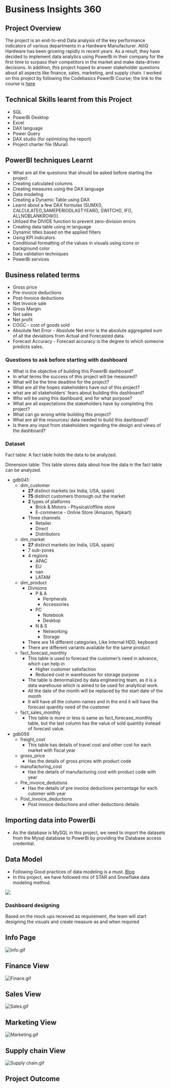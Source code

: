 # Business Insights 360

## Project Overview

The project is an end-to-end Data analysis of the key performance indicators of various departments in a Hardware Manufacturer. AtliQ Hardware has been growing rapidly in recent years. As a result, they have decided to implement data analytics using PowerBi in their company for the first time to surpass their competitors in the market and make data-driven decisions. In addition, this project hoped to answer stakeholder questions about all aspects like finance, sales, marketing, and supply chain.
I worked on this project by following the Codebasics PowerBi Course; the link to the course is [here](https://codebasics.io/courses/power-bi-data-analysis-with-end-to-end-project)

## Technical Skills learnt from this Project

- SQL
- PowerBi Desktop
- Excel
- DAX language
- Power Query
- DAX studio (for optimizing the report)
- Project charter file (Mural)

## PowerBI techniques Learnt

- What are all the questions that should be asked before starting the project
- Creating calculated columns
- Creating measures using the DAX language
- Data modeling
- Creating a Dynamic Table using DAX
- Learnt about a few DAX formulas (SUMX(), CALCULATE(),SAMEPERIODLASTYEAR(), SWITCH(), IF(), ALLNOBLANKROW()).
- Utilized the DIVIDE function to prevent zero-division errors
- Creating data table using m language
- Dynamic titles based on the applied filters
- Using KPI indicators
- Conditional formatting of the values in visuals using icons or background 	color
- Data validation techniques
- PowerBi services

## Business related terms

- Gross price
- Pre-invoice deductions
- Post-Invoice deductions
- Net Invoice sale
- Gross Margin
- Net sales
- Net profit
- COGC - cost of goods sold
- Absolute Net Error - Absolute Net error is the absolute aggregated sum of all the deviations from Actual and Forecasted data.
- Forecast Accuracy - Forecast accuracy is the degree to which someone predicts sales.

### Questions to ask before starting with dashboard

- What is the objective of building this PowerBi dashboard?
- In what terms the success of this project will be measured?
- What will be the time deadline for the project?
- What are all the hopes stakeholders have out of this project?
- what are all stakeholders' fears about building this dashboard?
- Who will be using this dashboard, and for what purpose?
- What are all expectations the stakeholders have by completing this project?
- What can go wrong while building this project?
- What are all the resources/ data needed to build this dashboard?
- Is there any input from stakeholders regarding the design and views of the dashboard?

### Dataset

Fact table: A fact table holds the data to be analyzed.

Dimension table: This table stores data about how the data in the fact table can be analyzed. 

- gdb041:
    - dim_customer
        - **27** distinct markets (ex India, USA, spain)
        - **75** distinct customers thorough out the market
        - **2** types of platforms
            - Brick & Motors - Physical/offline store
            - E-commerce - Online Store (Amazon, flipkart)
        - Three channels
            - Retailer
            - Direct
            - Distributors
    - dim_market
        - **27** distinct markets (ex India, USA, spain)
        - 7 sub-zones
        - 4 regions
            - APAC
            - EU
            - nan
            - LATAM
    - dim_product
        - Divisions
            - P & A
                - Peripherals
                - Accessories
            - PC
                - Notebook
                - Desktop
            - N & S
                - Networking
                - Storage
        - There are 14 different categories, Like Internal HDD, keyboard
        - There are different variants available for the same product
    - fact_forecast_monthly
        - This table is used to forecast the customer’s need in advance, which can help in
            - Higher customer satisfaction
            - Reduced cost in warehouses for storage purpose
        - The table is denormalized by data engineering team, as it is a data warehouse which is aimed to be used for analytical work.
        - All the date of the month will be replaced by the start date of the month
        - It will have all the column names and in the end it will have the forecast quantity need of the customer
    - fact_sales_monthly
        - This table is more or less is same as fact_forecase_monthly table, but the last column has the value of sold quantity instead of forecast value.
- gdb056
    - freight_cost
        - This table has details of travel cost and other cost for each market with fiscal year
    - gross_price
        - Has the details of gross prices with product code
    - manufacturing_cost
        - Has the details of manufacturing cost with product code with year
    - Pre_invoice_dedutions
        - Has the details of pre invoice deductions percentage for each cutomer with year
    - Post_invoice_deductions
        - Post invoice deductions and other deductions details

## Importing data into PowerBi

- As the database is MySQL in this project, we need to import the datasets from the Mysql database to PowerBi by providing the Database access credential.

## Data Model

- Following Good practices of data modeling is a must. [Blog](https://addendanalytics.com/blog/data-modelling-best-practices/)
- In this project, we have followed mix of STAR and Snowflake data modeling method.

<img src="https://github.com/Naveen-S6/Business_Insights_360/blob/main/Resources/Data_model.png" class="center">

### Dashboard designing

Based on the mock ups received as requirement, the team will start designing the visuals and create measure as and when required




## Info Page

![Info.gif](https://github.com/Naveen-S6/Business_Insights_360/blob/main/Resources/Info.gif)

## Finance View

![Finace.gif](https://github.com/Naveen-S6/Business_Insights_360/blob/main/Resources/Finace.gif)
## Sales View

![Sales.gif](https://github.com/Naveen-S6/Business_Insights_360/blob/main/Resources/Sales.gif)

## Marketing View

![Marketing.gif](https://github.com/Naveen-S6/Business_Insights_360/blob/main/Resources/Marketing.gif)

## Supply chain View

![Supply chain.gif](https://github.com/Naveen-S6/Business_Insights_360/blob/main/Resources/supply%20chain.gif)


## Project Outcome


